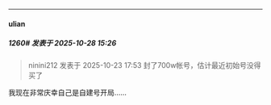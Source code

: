 ﻿
*****

####  ulian  
##### 1260#       发表于 2025-10-28 15:26

<blockquote>ninini212 发表于 2025-10-23 17:53
封了700w帐号，估计最近初始号没得买了</blockquote>
我现在非常庆幸自己是自建号开局……

